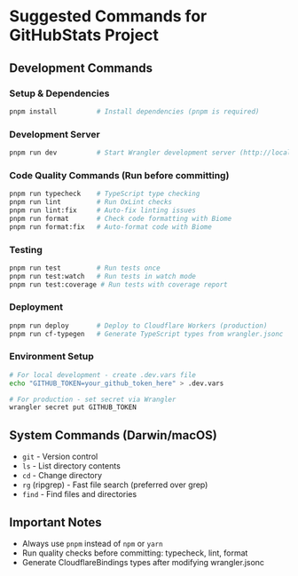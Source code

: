 # Suggested Commands for GitHubStats Project

## Development Commands

### Setup & Dependencies
```bash
pnpm install          # Install dependencies (pnpm is required)
```

### Development Server
```bash
pnpm run dev          # Start Wrangler development server (http://localhost:8787)
```

### Code Quality Commands (Run before committing)
```bash
pnpm run typecheck    # TypeScript type checking
pnpm run lint         # Run OxLint checks
pnpm run lint:fix     # Auto-fix linting issues
pnpm run format       # Check code formatting with Biome
pnpm run format:fix   # Auto-format code with Biome
```

### Testing
```bash
pnpm run test         # Run tests once
pnpm run test:watch   # Run tests in watch mode
pnpm run test:coverage # Run tests with coverage report
```

### Deployment
```bash
pnpm run deploy       # Deploy to Cloudflare Workers (production)
pnpm run cf-typegen   # Generate TypeScript types from wrangler.jsonc
```

### Environment Setup
```bash
# For local development - create .dev.vars file
echo "GITHUB_TOKEN=your_github_token_here" > .dev.vars

# For production - set secret via Wrangler
wrangler secret put GITHUB_TOKEN
```

## System Commands (Darwin/macOS)
- `git` - Version control
- `ls` - List directory contents
- `cd` - Change directory
- `rg` (ripgrep) - Fast file search (preferred over grep)
- `find` - Find files and directories

## Important Notes
- Always use `pnpm` instead of `npm` or `yarn`
- Run quality checks before committing: typecheck, lint, format
- Generate CloudflareBindings types after modifying wrangler.jsonc